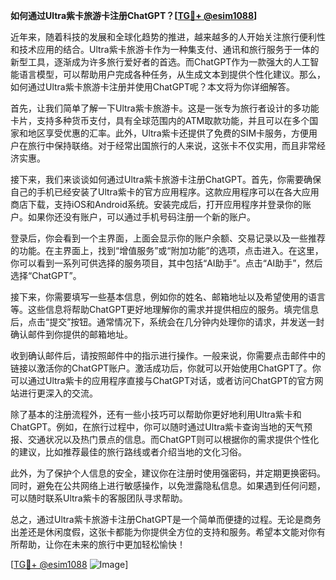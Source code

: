 **如何通过Ultra紫卡旅游卡注册ChatGPT？[[TG💪+ @esim1088](https://t.me/s/esim1088)]**

近年来，随着科技的发展和全球化趋势的推进，越来越多的人开始关注旅行便利性和技术应用的结合。Ultra紫卡旅游卡作为一种集支付、通讯和旅行服务于一体的新型工具，逐渐成为许多旅行爱好者的首选。而ChatGPT作为一款强大的人工智能语言模型，可以帮助用户完成各种任务，从生成文本到提供个性化建议。那么，如何通过Ultra紫卡旅游卡注册并使用ChatGPT呢？本文将为你详细解答。

首先，让我们简单了解一下Ultra紫卡旅游卡。这是一张专为旅行者设计的多功能卡片，支持多种货币支付，具有全球范围内的ATM取款功能，并且可以在多个国家和地区享受优惠的汇率。此外，Ultra紫卡还提供了免费的SIM卡服务，方便用户在旅行中保持联络。对于经常出国旅行的人来说，这张卡不仅实用，而且非常经济实惠。

接下来，我们来谈谈如何通过Ultra紫卡旅游卡注册ChatGPT。首先，你需要确保自己的手机已经安装了Ultra紫卡的官方应用程序。这款应用程序可以在各大应用商店下载，支持iOS和Android系统。安装完成后，打开应用程序并登录你的账户。如果你还没有账户，可以通过手机号码注册一个新的账户。

登录后，你会看到一个主界面，上面会显示你的账户余额、交易记录以及一些推荐的功能。在主界面上，找到“增值服务”或“附加功能”的选项，点击进入。在这里，你可以看到一系列可供选择的服务项目，其中包括“AI助手”。点击“AI助手”，然后选择“ChatGPT”。

接下来，你需要填写一些基本信息，例如你的姓名、邮箱地址以及希望使用的语言等。这些信息将帮助ChatGPT更好地理解你的需求并提供相应的服务。填完信息后，点击“提交”按钮。通常情况下，系统会在几分钟内处理你的请求，并发送一封确认邮件到你提供的邮箱地址。

收到确认邮件后，请按照邮件中的指示进行操作。一般来说，你需要点击邮件中的链接以激活你的ChatGPT账户。激活成功后，你就可以开始使用ChatGPT了。你可以通过Ultra紫卡的应用程序直接与ChatGPT对话，或者访问ChatGPT的官方网站进行更深入的交流。

除了基本的注册流程外，还有一些小技巧可以帮助你更好地利用Ultra紫卡和ChatGPT。例如，在旅行过程中，你可以随时通过Ultra紫卡查询当地的天气预报、交通状况以及热门景点的信息。而ChatGPT则可以根据你的需求提供个性化的建议，比如推荐最佳的旅行路线或者介绍当地的文化习俗。

此外，为了保护个人信息的安全，建议你在注册时使用强密码，并定期更换密码。同时，避免在公共网络上进行敏感操作，以免泄露隐私信息。如果遇到任何问题，可以随时联系Ultra紫卡的客服团队寻求帮助。

总之，通过Ultra紫卡旅游卡注册ChatGPT是一个简单而便捷的过程。无论是商务出差还是休闲度假，这张卡都能为你提供全方位的支持和服务。希望本文能对你有所帮助，让你在未来的旅行中更加轻松愉快！

[[TG💪+ @esim1088](https://t.me/s/esim1088) ![Image](https://i.postimg.cc/4NQfJmqS/Snipaste-2025-05-13-00-14-12.png)]